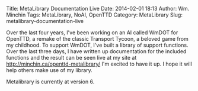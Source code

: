 Title: MetaLibrary Documentation Live
Date: 2014-02-01 18:13
Author: Wm. Minchin
Tags: MetaLibrary, NoAI, OpenTTD
Category: MetaLibrary
Slug: metalibrary-documentation-live

Over the last four years, I've been working on an AI called WmDOT for
OpenTTD, a remake of the classic Transport Tycoon, a beloved game from
my childhood. To support WmDOT, I've built a library of support
functions. Over the last three days, I have written up documentation for
the included functions and the result can be seen live at my site at
<http://minchin.ca/openttd-metalibrary/> I'm excited to have it up. I
hope it will help others make use of my library.

Metalibrary is currently at version 6.

